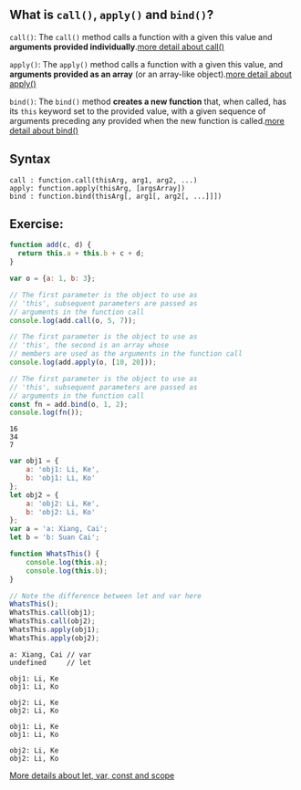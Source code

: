 ## What is ``call()``, ``apply()`` and ``bind()``?
``call()``: The ``call()`` method calls a function with a given this value and **arguments provided individually**.[more detail about call()](https://developer.mozilla.org/zh-CN/docs/Web/JavaScript/Reference/Global_Objects/Function/call)

``apply()``: The ``apply()`` method calls a function with a given this value, and **arguments provided as an array** (or an array-like object).[more detail about apply()](https://developer.mozilla.org/zh-CN/docs/Web/JavaScript/Reference/Global_Objects/Function/call)

``bind()``: The ``bind()`` method **creates a new function** that, when called, has its ``this`` keyword set to the provided value, with a given sequence of arguments preceding any provided when the new function is called.[more detail about bind()](https://developer.mozilla.org/zh-CN/docs/Web/JavaScript/Reference/Global_Objects/Function/bind)
## Syntax
```
call : function.call(thisArg, arg1, arg2, ...)
apply: function.apply(thisArg, [argsArray])
bind : function.bind(thisArg[, arg1[, arg2[, ...]]])
```


## Exercise:
```js
function add(c, d) {
  return this.a + this.b + c + d;
}

var o = {a: 1, b: 3};

// The first parameter is the object to use as
// 'this', subsequent parameters are passed as
// arguments in the function call
console.log(add.call(o, 5, 7)); 

// The first parameter is the object to use as
// 'this', the second is an array whose
// members are used as the arguments in the function call
console.log(add.apply(o, [10, 20])); 

// The first parameter is the object to use as
// 'this', subsequent parameters are passed as
// arguments in the function call
const fn = add.bind(o, 1, 2);
console.log(fn());
```


```
16
34
7
```
```js
var obj1 = {
    a: 'obj1: Li, Ke',
    b: 'obj1: Li, Ko'
};
let obj2 = {
    a: 'obj2: Li, Ke',
    b: 'obj2: Li, Ko'
};
var a = 'a: Xiang, Cai';
let b = 'b: Suan Cai';

function WhatsThis() {
    console.log(this.a);
    console.log(this.b);
}

// Note the difference between let and var here
WhatsThis();
WhatsThis.call(obj1);
WhatsThis.call(obj2);
WhatsThis.apply(obj1);
WhatsThis.apply(obj2);
```
```
a: Xiang, Cai // var
undefined     // let

obj1: Li, Ke
obj1: Li, Ko

obj2: Li, Ke
obj2: Li, Ko

obj1: Li, Ke
obj1: Li, Ko

obj2: Li, Ke
obj2: Li, Ko
```
[More details about let, var, const and scope](./Scope%26VariablesHoisting.md)